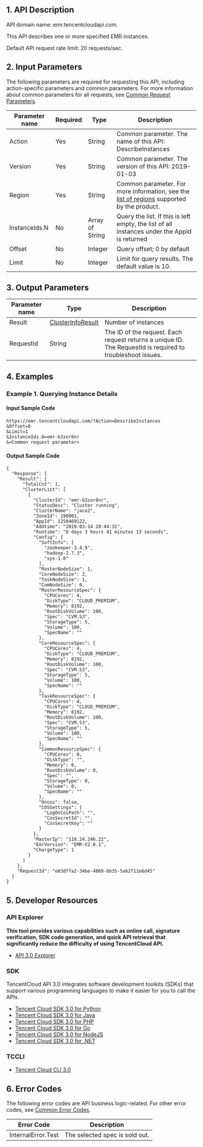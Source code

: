 ## 1. API Description

API domain name: emr.tencentcloudapi.com.

This API describes one or more specified EMR instances.

Default API request rate limit: 20 requests/sec.

## 2. Input Parameters

The following parameters are required for requesting this API, including action-specific parameters and common parameters. For more information about common parameters for all requests, see [Common Request Parameters](/document/api/589/33974).

| Parameter name | Required | Type | Description |
|---------|---------|---------|---------|
| Action | Yes | String | Common parameter. The name of this API: DescribeInstances |
| Version | Yes | String | Common parameter. The version of this API: 2019-01-03 |
| Region | Yes | String | Common parameter. For more information, see the [list of regions](/document/api/589/33974#.E5.9C.B0.E5.9F.9F.E5.88.97.E8.A1.A8) supported by the product. |
| InstanceIds.N | No | Array of String | Query the list. If this is left empty, the list of all instances under the AppId is returned |
| Offset | No | Integer | Query offset; 0 by default |
| Limit | No | Integer | Limit for query results. The default value is 10. |

## 3. Output Parameters

| Parameter name | Type | Description |
|---------|---------|---------|
| Result | [ClusterInfoResult](/document/api/589/33981#ClusterInfoResult) | Number of instances |
| RequestId | String | The ID of the request. Each request returns a unique ID. The RequestId is required to troubleshoot issues. |

## 4. Examples

### Example 1. Querying Instance Details

#### Input Sample Code

```
https://emr.tencentcloudapi.com/?Action=DescribeInstances
&Offset=0
&Limit=1
&InstanceIds.0=emr-b3zor8nr
&<Common request parameter>
```

#### Output Sample Code

```
{
  "Response": {
    "Result": {
      "TotalCnt": 1,
      "ClusterList": [
        {
          "ClusterId": "emr-b3zor8nr",
          "StatusDesc": "Cluster running",
          "ClusterName": "jaco2",
          "ZoneId": 190001,
          "AppId": 1258469122,
          "Addtime": "2019-03-14 20:44:31",
          "Runtime": "0 days 3 hours 41 minutes 13 seconds",
          "Config": {
            "SoftInfo": [
              "zookeeper-3.4.9",
              "hadoop-2.7.3",
              "sys-1.0"
            ],
            "MasterNodeSize": 1,
            "CoreNodeSize": 2,
            "TaskNodeSize": 1,
            "ComNodeSize": 0,
            "MasterResourceSpec": {
              "CPUCores": 4,
              "DiskType": "CLOUD_PREMIUM",
              "Memory": 8192,
              "RootDiskVolume": 100,
              "Spec": "CVM.S3",
              "StorageType": 5,
              "Volume": 100,
              "SpecName": ""
            },
            "CoreResourceSpec": {
              "CPUCores": 4,
              "DiskType": "CLOUD_PREMIUM",
              "Memory": 8192,
              "RootDiskVolume": 100,
              "Spec": "CVM.S3",
              "StorageType": 5,
              "Volume": 100,
              "SpecName": ""
            },
            "TaskResourceSpec": {
              "CPUCores": 4,
              "DiskType": "CLOUD_PREMIUM",
              "Memory": 8192,
              "RootDiskVolume": 100,
              "Spec": "CVM.S3",
              "StorageType": 5,
              "Volume": 100,
              "SpecName": ""
            },
            "CommonResourceSpec": {
              "CPUCores": 0,
              "DiskType": "",
              "Memory": 0,
              "RootDiskVolume": 0,
              "Spec": "",
              "StorageType": 0,
              "Volume": 0,
              "SpecName": ""
            },
            "Oncos": false,
            "COSSettings": {
              "LogOnCosPath": "",
              "CosSecretId": "",
              "CosSecretKey": ""
            }
          },
          "MasterIp": "118.24.246.22",
          "EmrVersion": "EMR-V2.0.1",
          "ChargeType": 1
        }
      ]
    },
    "RequestId": "e83dffa2-34be-4069-bb35-5a62f11e6d45"
  }
}
```


## 5. Developer Resources

### API Explorer

**This tool provides various capabilities such as online call, signature verification, SDK code generation, and quick API retrieval that significantly reduce the difficulty of using TencentCloud API.**

* [API 3.0 Explorer](https://console.cloud.tencent.com/api/explorer?Product=emr&Version=2019-01-03&Action=DescribeInstances)

### SDK

TencentCloud API 3.0 integrates software development toolkits (SDKs) that support various programming languages to make it easier for you to call the APIs.

* [Tencent Cloud SDK 3.0 for Python](https://github.com/TencentCloud/tencentcloud-sdk-python)
* [Tencent Cloud SDK 3.0 for Java](https://github.com/TencentCloud/tencentcloud-sdk-java)
* [Tencent Cloud SDK 3.0 for PHP](https://github.com/TencentCloud/tencentcloud-sdk-php)
* [Tencent Cloud SDK 3.0 for Go](https://github.com/TencentCloud/tencentcloud-sdk-go)
* [Tencent Cloud SDK 3.0 for NodeJS](https://github.com/TencentCloud/tencentcloud-sdk-nodejs)
* [Tencent Cloud SDK 3.0 for .NET](https://github.com/TencentCloud/tencentcloud-sdk-dotnet)

### TCCLI

* [Tencent Cloud CLI 3.0](https://cloud.tencent.com/document/product/440/6176)

## 6. Error Codes

The following error codes are API business logic-related. For other error codes, see [Common Error Codes](/document/api/589/15694#.E5.85.AC.E5.85.B1.E9.94.99.E8.AF.AF.E7.A0.81).

| Error Code | Description |
|---------|---------|
| InternalError.Test | The selected spec is sold out. |
